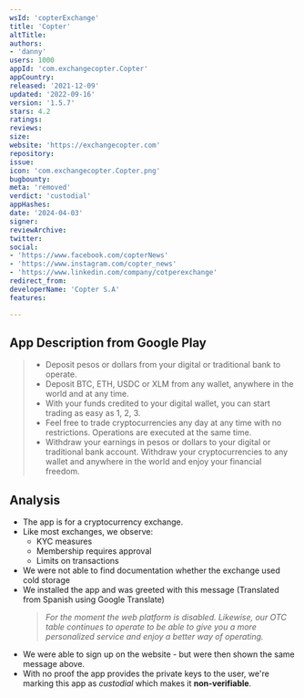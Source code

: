 ```yaml
---
wsId: 'copterExchange'
title: 'Copter'
altTitle: 
authors:
- 'danny'
users: 1000
appId: 'com.exchangecopter.Copter'
appCountry: 
released: '2021-12-09'
updated: '2022-09-16'
version: '1.5.7'
stars: 4.2
ratings: 
reviews: 
size: 
website: 'https://exchangecopter.com'
repository: 
issue: 
icon: 'com.exchangecopter.Copter.png'
bugbounty: 
meta: 'removed'
verdict: 'custodial'
appHashes: 
date: '2024-04-03'
signer: 
reviewArchive: 
twitter: 
social:
- 'https://www.facebook.com/copterNews'
- 'https://www.instagram.com/copter_news'
- 'https://www.linkedin.com/company/cotperexchange'
redirect_from: 
developerName: 'Copter S.A'
features: 

---
```


## App Description from Google Play

  > - Deposit pesos or dollars from your digital or traditional bank to operate.
  > - Deposit BTC, ETH, USDC or XLM from any wallet, anywhere in the world and at any time.
  > - With your funds credited to your digital wallet, you can start trading as easy as 1, 2, 3.
  > - Feel free to trade cryptocurrencies any day at any time with no restrictions. Operations are executed at the same time.
  > - Withdraw your earnings in pesos or dollars to your digital or traditional bank account. Withdraw your cryptocurrencies to any wallet and anywhere in the world and enjoy your financial freedom.

## Analysis 

- The app is for a cryptocurrency exchange.
- Like most exchanges, we observe:
  - KYC measures
  - Membership requires approval
  - Limits on transactions
- We were not able to find documentation whether the exchange used cold storage
- We installed the app and was greeted with this message (Translated from Spanish using Google Translate)
  > *For the moment the web platform is disabled. Likewise, our OTC table continues to operate to be able to give you a more personalized service and enjoy a better way of operating.*
- We were able to sign up on the website - but were then shown the same message above.
- With no proof the app provides the private keys to the user, we're marking this app as *custodial* which makes it **non-verifiable**.
